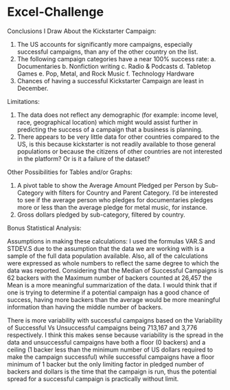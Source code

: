 # Excel-Challenge

Conclusions I Draw About the Kickstarter Campaign:
  1.	The US accounts for significantly more campaigns, especially successful campaigns, than any of the other country on the list.
  2.	The following campaign categories have a near 100% success rate:
    a.	Documentaries
    b.	Nonfiction writing
    c.	Radio & Podcasts
    d.	Tabletop Games
    e.	Pop, Metal, and Rock Music
    f.	Technology Hardware
  3.	Chances of having a successful Kickstarter Campaign are least in December.

Limitations:
  1.	The data does not reflect any demographic (for example: income level, race, geographical location) which might would assist further in predicting the success of a campaign that a business is planning.
  2.	There appears to be very little data for other countries compared to the US, is this because kickstarter is not readily available to those general populations or because the citizens of other countries are not interested in the platform? Or is it a failure of the dataset?

Other Possibilities for Tables and/or Graphs:
  1.	A pivot table to show the Average Amount Pledged per Person by Sub-Category with filters for Country and Parent Category. I’d be interested to see if the average person who pledges for documentaries pledges more or less than the average pledge for metal music, for instance.
  2.	Gross dollars pledged by sub-category, filtered by country. 

Bonus Statistical Analysis:
  
  Assumptions in making these calculations: I used the formulas VAR.S and STDEV.S due to the assumption that the data we are working with is a sample of the full data population available. Also, all of the calculations were expressed as whole numbers to reflect the same degree to which the data was reported.
Considering that the Median of Successful Campaigns is 62 backers with the Maximum number of backers counted at 26,457 the Mean is a more meaningful summarization of the data. I would think that if one is trying to determine if a potential campaign has a good chance of success, having more backers than the average would be more meaningful information than having the middle number of backers. 
  
  There is more variability with successful campaigns based on the Variability of Successful Vs Unsuccessful campaigns being 713,167 and 3,776 respectively. I think this makes sense because variability is the spread in the data and unsuccessful campaigns have both a floor (0 backers) and a ceiling (1 backer less than the minimum number of US dollars required to make the campaign successful) while successful campaigns have a floor minimum of 1 backer but the only limiting factor in pledged number of backers and dollars is the time that the campaign is run, thus the potential spread for a successful campaign is practically without limit. 
